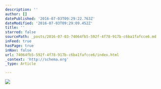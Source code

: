 ```yaml
---
description: ''
author: []
datePublished: '2016-07-03T09:29:22.763Z'
dateModified: '2016-07-03T09:29:09.452Z'
title: ''
starred: false
sourcePath: _posts/2016-07-03-74064fb5-592f-4f78-917b-c6ba1fafcce6.md
inFeed: true
hasPage: true
inNav: false
url: 74064fb5-592f-4f78-917b-c6ba1fafcce6/index.html
_context: 'http://schema.org'
_type: Article

---
```

![](https://the-grid-user-content.s3-us-west-2.amazonaws.com/de91a160-c443-4fd5-b034-7ac8129bcf05.jpg)